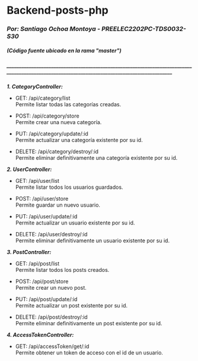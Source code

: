 # Backend-posts-php
### ***Por: Santiago Ochoa Montoya - PREELEC2202PC-TDS0032-S30***  
##### ***(Código fuente ubicado en la rama "master")***  

##### ______________________________________________________________________________________________________________________________________________
***1. CategoryController:***
  
* GET: /api/category/list  
Permite listar todas las categorías creadas. 

* POST: /api/category/store  
Permite crear una nueva categoría.  

* PUT: /api/category/update/:id  
Permite actualizar una categoría existente por su id. 

* DELETE: /api/category/destroy/:id  
Permite eliminar definitivamente una categoría existente por su id. 

***2. UserController:***

* GET: /api/user/list  
Permite listar todos los usuarios guardados. 

* POST: /api/user/store  
Permite guardar un nuevo usuario.  

* PUT: /api/user/update/:id  
Permite actualizar un usuario existente por su id. 

* DELETE: /api/user/destroy/:id  
Permite eliminar definitivamente un usuario existente por su id. 

***3. PostController:***

* GET: /api/post/list  
Permite listar todos los posts creados. 

* POST: /api/post/store  
Permite crear un nuevo post.  

* PUT: /api/post/update/:id  
Permite actualizar un post existente por su id. 

* DELETE: /api/post/destroy/:id  
Permite eliminar definitivamente un post existente por su id. 

***4. AccessTokenController:***

* GET: /api/accessToken/get/:id  
Permite obtener un token de acceso con el id de un usuario.


